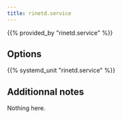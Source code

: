 ```yaml
---
title: rinetd.service
---
```


{{% provided_by "rinetd.service" %}}

## Options

{{% systemd_unit "rinetd.service" %}}

## Additionnal notes

Nothing here.